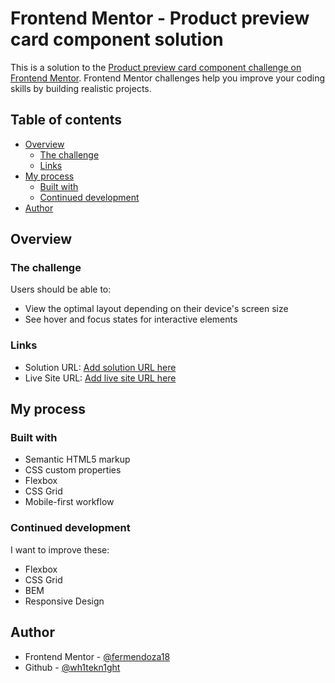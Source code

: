 # Frontend Mentor - Product preview card component solution

This is a solution to the [Product preview card component challenge on Frontend Mentor](https://www.frontendmentor.io/challenges/product-preview-card-component-GO7UmttRfa). Frontend Mentor challenges help you improve your coding skills by building realistic projects.

## Table of contents

- [Overview](#overview)
  - [The challenge](#the-challenge)
  - [Links](#links)
- [My process](#my-process)
  - [Built with](#built-with)
  - [Continued development](#continued-development)
- [Author](#author)

## Overview

### The challenge

Users should be able to:

- View the optimal layout depending on their device's screen size
- See hover and focus states for interactive elements

### Links

- Solution URL: [Add solution URL here](https://github.com/wh1tekn1ght/Product-Card-Fronted-Mentor)
- Live Site URL: [Add live site URL here](https://wh1tekn1ght.github.io/Product-Card-Fronted-Mentor/)

## My process

### Built with

- Semantic HTML5 markup
- CSS custom properties
- Flexbox
- CSS Grid
- Mobile-first workflow

### Continued development

I want to improve these:
- Flexbox
- CSS Grid
- BEM
- Responsive Design

## Author

- Frontend Mentor - [@fermendoza18](https://www.frontendmentor.io/profile/fermendoza18)
- Github - [@wh1tekn1ght](https://github.com/wh1tekn1ght)
